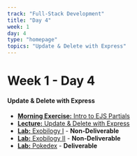 ```yaml
---
track: "Full-Stack Development"
title: "Day 4"
week: 1
day: 4
type: "homepage"
topics: "Update & Delete with Express"
---
```


# Week 1 - Day 4

#### Update & Delete with Express

- [**Morning Exercise:** Intro to EJS Partials](/full-stack-development/week-1/day-4/lecture-materials/intro-to-ejs-partials/)
- [**Lecture:** Update & Delete with Express](/full-stack-development/week-1/day-4/lecture-materials/update-and-delete/)
- [**Lab:** Exobilogy I](/full-stack-development/week-1/day-4/labs/exobiology-1) - **Non-Deliverable**
- [**Lab:** Exobilogy II](/full-stack-development/week-1/day-4/labs/exobiology-2) - **Non-Deliverable**
- [**Lab:** Pokedex](/full-stack-development/week-1/day-4/labs/pokedex) - **Deliverable**
